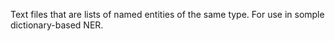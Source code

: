 Text files that are lists of named entities of the same type. For use in somple dictionary-based NER.